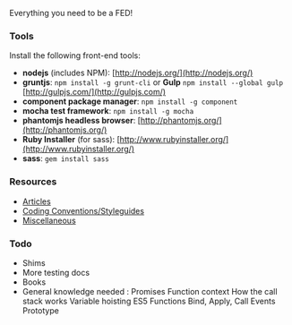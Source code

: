 Everything you need to be a FED!

### Tools

Install the following front-end tools:

- **nodejs** (includes NPM): [http://nodejs.org/](http://nodejs.org/)
- **gruntjs**: `npm install -g grunt-cli` or **Gulp** `npm install --global gulp` [http://gulpjs.com/](http://gulpjs.com/)
- **component package manager**: `npm install -g component`
- **mocha test framework**: `npm install -g mocha`
- **phantomjs headless browser**: [http://phantomjs.org/](http://phantomjs.org/)
- **Ruby Installer** (for sass): [http://www.rubyinstaller.org/](http://www.rubyinstaller.org/)
- **sass**: `gem install sass`

### Resources
- [Articles](https://github.com/nib-components/fed-docs/blob/master/Resources/1.%20Articles.md)
- [Coding Conventions/Styleguides](https://github.com/nib-components/fed-docs/blob/master/Resources/2.%20Conventions.md)
- [Miscellaneous](https://github.com/nib-components/fed-docs/blob/master/Resources/3.%20Miscellaneous.md)

### Todo

- Shims
- More testing docs
- Books
- General knowledge needed :
  Promises
  Function context
  How the call stack works
  Variable hoisting
  ES5 Functions
  Bind, Apply, Call
  Events
  Prototype
